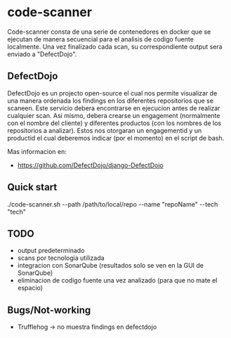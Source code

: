 # code-scanner
Code-scanner consta de una serie de contenedores en docker que se ejecutan de manera secuencial para el analisis de codigo fuente localmente. Una vez finalizado cada scan, su correspondiente output sera enviado a "DefectDojo".

## DefectDojo
DefectDojo es un projecto open-source el cual nos permite visualizar de una manera ordenada los findings en los diferentes repositorios que se scaneen.
Este servicio debera encontrarse en ejecucion antes de realizar cualquier scan.
Asi mismo, debera crearse un engagement (normalmente con el nombre del cliente) y diferentes productos (con los nombres de los repositorios a analizar). Estos nos otorgaran un engagementid y un productid el cual deberemos indicar (por el momento) en el script de bash.

Mas informacion en:
- https://github.com/DefectDojo/django-DefectDojo


## Quick start
./code-scanner.sh --path /path/to/local/repo --name "repoName" --tech "tech"

## TODO
- output predeterminado
- scans por tecnologia utilizada
- integracion con SonarQube (resultados solo se ven en la GUI de SonarQube)
- eliminacion de codigo fuente una vez analizado (para que no mate el espacio)

## Bugs/Not-working
- Trufflehog -> no muestra findings en defectdojo
